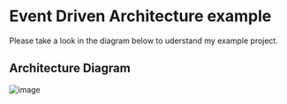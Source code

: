 # Event Driven Architecture example
Please take a look in the diagram below to uderstand my example project.
<br>
## Architecture Diagram

![image](https://github.com/user-attachments/assets/3295f0f3-f0b1-4cd8-990b-6fbdaf47b315)

